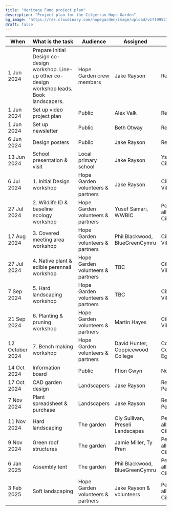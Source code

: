 ```yaml
---
title: "Heritage Fund project plan"
description: "Project plan for the Cilgerran Hope Garden"
bg_image: "https://res.cloudinary.com/hopegarden/image/upload/v1719952740/title-poppy.webp"
draft: false
---
```



| When            | What&nbsp;is&nbsp;the&nbsp;task                                                                      | Audience                          | Assigned                          | Where                             | Cost   |
| --------------- | ---------------------------------------------------------------------------------------------------- | --------------------------------- | --------------------------------- | --------------------------------- | ------ |
| 1 Jun 2024      | Prepare Initial Design co-design workshop. Line-up other co-design workshop leads. Book landscapers. | Hope Garden crew members          | Jake Rayson                       | Remotely                          | 2 days |
| 1 Jun 2024      | Set up video project plan                                                                            | Public                            | Alex Valk                         | Remotely                          | 1 day  |
| 1 Jun 2024      | Set up newsletter                                                                                    | Public                            | Beth Otway                        | Remotely                          | 1 day  |
| 6 Jun 2024      | Design posters                                                                                       | Public                            | Jake Rayson                       | Remotely                          | £700   |
| 13 Jun 2024     | School presentation & visit                                                                          | Local primary school              | Jake Rayson                       | Ysgol Cilgerran                   | £175   |
| 6 Jul 2024      | 1. Initial Design workshop                                                                           | Hope Garden volunteers & partners | Jake Rayson                       | Cilgerran Village Hall            | £495   |
| 27 Jul 2024     | 2. Wildlife ID & baseline ecology workshop                                                           | Hope Garden volunteers & partners | Yusef Samari, WWBIC               | Pen Y Foidr alltoments, Cilgerran | £495   |
| 17 Aug 2024     | 3. Covered meeting area workshop                                                                     | Hope Garden volunteers & partners | Phil Blackwood, BlueGreenCymru    | Cilgerran Village Hall            | £495   |
| 27 Jul 2024     | 4. Native plant & edible perennail workshop                                                          | Hope Garden volunteers & partners | TBC                               | Cilgerran Village Hall            | £495   |
| 7 Sep 2024      | 5. Hard landscaping  workshop                                                                        | Hope Garden volunteers & partners | TBC                               | Cilgerran Village Hall            | £495   |
| 21 Sep 2024     | 6. Planting & pruning  workshop                                                                      | Hope Garden volunteers & partners | Martin Hayes                      | Cilgerran Village Hall            | £495   |
| 12 October 2024 | 7. Bench making workshop                                                                             | Hope Garden volunteers & partners | David Hunter, Coppicewood College | Coppicewood College, Eglyswrw     | £495   |
| 14 Oct 2024     | Information board                                                                                    | Public                            | Ffion Gwyn                        | North Wales                       | £1000  |
| 17 Oct 2024     | CAD garden design                                                                                    | Landscapers                       | Jake Rayson                       | Remotely & Pen Y Foidr            | £1500  |
| 7 Nov 2024      | Plant spreadsheet & purchase                                                                         | Landscapers                       | Jake Rayson                       | Remotely & Pen Y Foidr            | £500   |
| 11 Nov 2024     | Hard landscaping                                                                                     | The garden                        | Oly Sullivan, Preseli Landscapes  | Pen Y Foidr alltoments, Cilgerran | £8000  |
| 9 Nov 2024      | Green roof structures                                                                                | The garden                        | Jamie Miller, Ty Pren             | Pen Y Foidr alltoments, Cilgerran | £3000  |
| 6 Jan 2025      | Assembly tent                                                                                        | The garden                        | Phil Blackwood, BlueGreenCymru    | Pen Y Foidr alltoments, Cilgerran | £2500  |
| 3 Feb 2025      | Soft landscaping                                                                                     | Hope Garden volunteers & partners | Jake Rayson & volunteers          | Pen Y Foidr alltoments, Cilgerran | £4200  |
